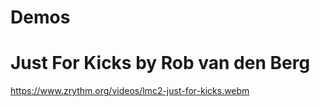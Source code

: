 Demos
=====

# Just For Kicks by Rob van den Berg
<https://www.zrythm.org/videos/lmc2-just-for-kicks.webm>


